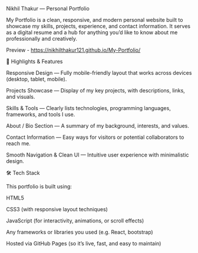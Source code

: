 Nikhil Thakur — Personal Portfolio

My Portfolio is a clean, responsive, and modern personal website built to showcase my skills, projects, experience, and contact information. It serves as a digital resume and a hub for anything you’d like to know about me professionally and creatively.

Preview - https://nikhilthakur121.github.io/My-Portfolio/

🚀 Highlights & Features

Responsive Design — Fully mobile-friendly layout that works across devices (desktop, tablet, mobile).

Projects Showcase — Display of my key projects, with descriptions, links, and visuals.

Skills & Tools — Clearly lists technologies, programming languages, frameworks, and tools I use.

About / Bio Section — A summary of my background, interests, and values.

Contact Information — Easy ways for visitors or potential collaborators to reach me.

Smooth Navigation & Clean UI — Intuitive user experience with minimalistic design.

🛠️ Tech Stack

This portfolio is built using:

HTML5

CSS3 (with responsive layout techniques)

JavaScript (for interactivity, animations, or scroll effects)

Any frameworks or libraries you used (e.g. React, bootstrap)

Hosted via GitHub Pages (so it’s live, fast, and easy to maintain)
